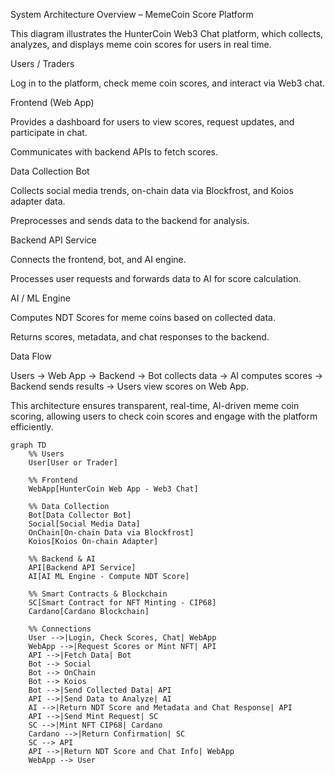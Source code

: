 System Architecture Overview – MemeCoin Score Platform

This diagram illustrates the HunterCoin Web3 Chat platform, which collects, analyzes, and displays meme coin scores for users in real time.

Users / Traders

Log in to the platform, check meme coin scores, and interact via Web3 chat.

Frontend (Web App)

Provides a dashboard for users to view scores, request updates, and participate in chat.

Communicates with backend APIs to fetch scores.

Data Collection Bot

Collects social media trends, on-chain data via Blockfrost, and Koios adapter data.

Preprocesses and sends data to the backend for analysis.

Backend API Service

Connects the frontend, bot, and AI engine.

Processes user requests and forwards data to AI for score calculation.

AI / ML Engine

Computes NDT Scores for meme coins based on collected data.

Returns scores, metadata, and chat responses to the backend.

Data Flow

Users → Web App → Backend → Bot collects data → AI computes scores → Backend sends results → Users view scores on Web App.

This architecture ensures transparent, real-time, AI-driven meme coin scoring, allowing users to check coin scores and engage with the platform efficiently.
```mermaid
graph TD
    %% Users
    User[User or Trader]

    %% Frontend
    WebApp[HunterCoin Web App - Web3 Chat]

    %% Data Collection
    Bot[Data Collector Bot]
    Social[Social Media Data]
    OnChain[On-chain Data via Blockfrost]
    Koios[Koios On-chain Adapter]

    %% Backend & AI
    API[Backend API Service]
    AI[AI ML Engine - Compute NDT Score]

    %% Smart Contracts & Blockchain
    SC[Smart Contract for NFT Minting - CIP68]
    Cardano[Cardano Blockchain]

    %% Connections
    User -->|Login, Check Scores, Chat| WebApp
    WebApp -->|Request Scores or Mint NFT| API
    API -->|Fetch Data| Bot
    Bot --> Social
    Bot --> OnChain
    Bot --> Koios
    Bot -->|Send Collected Data| API
    API -->|Send Data to Analyze| AI
    AI -->|Return NDT Score and Metadata and Chat Response| API
    API -->|Send Mint Request| SC
    SC -->|Mint NFT CIP68| Cardano
    Cardano -->|Return Confirmation| SC
    SC --> API
    API -->|Return NDT Score and Chat Info| WebApp
    WebApp --> User


```
